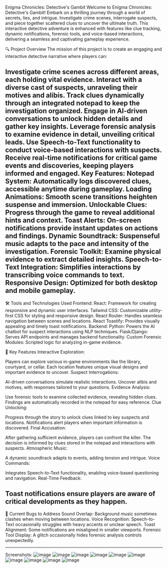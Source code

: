 Enigma Chronicles: Detective's Gambit
Welcome to Enigma Chronicles: Detective's Gambit! Embark on a thrilling journey through a world of secrets, lies, and intrigue. Investigate crime scenes, interrogate suspects, and piece together scattered clues to uncover the ultimate truth. This interactive detective adventure is enhanced with features like clue tracking, dynamic notifications, forensic tools, and voice-based interactions, delivering a seamless and captivating gameplay experience.

🔍 Project Overview
The mission of this project is to create an engaging and interactive detective narrative where players can:

Investigate crime scenes across different areas, each holding vital evidence.
Interact with a diverse cast of suspects, unraveling their motives and alibis.
Track clues dynamically through an integrated notepad to keep the investigation organized.
Engage in AI-driven conversations to unlock hidden details and gather key insights.
Leverage forensic analysis to examine evidence in detail, unveiling critical leads.
Use Speech-to-Text functionality to conduct voice-based interactions with suspects.
Receive real-time notifications for critical game events and discoveries, keeping players informed and engaged.
Key Features:
Notepad System: Automatically logs discovered clues, accessible anytime during gameplay.
Loading Animations: Smooth scene transitions heighten suspense and immersion.
Unlockable Clues: Progress through the game to reveal additional hints and context.
Toast Alerts: On-screen notifications provide instant updates on actions and findings.
Dynamic Soundtrack: Suspenseful music adapts to the pace and intensity of the investigation.
Forensic Toolkit: Examine physical evidence to extract detailed insights.
Speech-to-Text Integration: Simplifies interactions by transcribing voice commands to text.
Responsive Design: Optimized for both desktop and mobile gameplay.
-----------------------------------------------------------------------------------------------------------------------------------------



🛠️ Tools and Technologies Used
Frontend:
React: Framework for creating responsive and dynamic user interfaces.
Tailwind CSS: Customizable utility-first CSS for styling and responsive design.
React Router: Handles seamless navigation between scenes and locations.
React Toastify: Provides visually appealing and timely toast notifications.
Backend:
Python: Powers the AI chatbot for suspect interactions using NLP techniques.
Flask/Django: Serves API endpoints and manages backend functionality.
Custom Forensic Modules: Scripted logic for analyzing in-game evidence.


🎨 Key Features
Interactive Exploration:

Players can explore various in-game environments like the library, courtyard, or cellar.
Each location features unique visual designs and important evidence to uncover.
Suspect Interrogations:

AI-driven conversations simulate realistic interactions.
Uncover alibis and motives, with responses tailored to your questions.
Evidence Analysis:

Use forensic tools to examine collected evidence, revealing hidden clues.
Findings are automatically recorded in the notepad for easy reference.
Clue Unlocking:

Progress through the story to unlock clues linked to key suspects and locations.
Notifications alert players when important information is discovered.
Final Accusation:

After gathering sufficient evidence, players can confront the killer.
The decision is informed by clues stored in the notepad and interactions with suspects.
Atmospheric Music:

A dynamic soundtrack adapts to events, adding tension and intrigue.
Voice Commands:

Integrates Speech-to-Text functionality, enabling voice-based questioning and navigation.
Real-Time Feedback:

Toast notifications ensure players are aware of critical developments as they happen.
-------------------------------------------------------------------------------------------------------------------------------
🐞 Current Bugs to Address
Sound Overlap: Background music sometimes clashes when moving between locations.
Voice Recognition: Speech-to-Text occasionally struggles with heavy accents or unclear speech.
Toast Alignment: Some notifications are misaligned in smaller viewports.
Forensic Tool Display: A glitch occasionally hides forensic analysis controls unexpectedly.

-------------------------------------------------------------------------------------------------------------------------------
Screenshots: 
![image](https://github.com/user-attachments/assets/6b7170a9-9362-4fe3-8384-3afad4fdc5c1)
![image](https://github.com/user-attachments/assets/b6a24fe6-bb68-4773-998e-72e5fa20088a)
![image](https://github.com/user-attachments/assets/c636024e-956b-469d-a20c-1d4b0fae2cbe)
![image](https://github.com/user-attachments/assets/f4f9753e-f32d-4696-a667-c25a989719cc)
![image](https://github.com/user-attachments/assets/2d82da37-9762-4c79-96bc-b5e8e5072bcd)
![image](https://github.com/user-attachments/assets/348f1c97-5719-43fe-9063-1a9841c3b4ef)
![image](https://github.com/user-attachments/assets/45497c09-c1b0-402b-ba47-d04d66c6c753)
![image](https://github.com/user-attachments/assets/b14c24d1-963a-4210-9510-94a147152757)
![image](https://github.com/user-attachments/assets/c9fada1d-02e8-40a8-beb6-f6b7a62cb421)
![image](https://github.com/user-attachments/assets/a2965baa-f3b7-43b0-b36f-51c661888db6)

